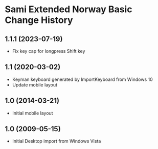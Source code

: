 Sami Extended Norway Basic Change History
====================

1.1.1 (2023-07-19)
------------------
* Fix key cap for longpress Shift key

1.1 (2020-03-02)
----------------
* Keyman keyboard generated by ImportKeyboard from Windows 10
* Update mobile layout

1.0 (2014-03-21)
----------------
* Initial mobile layout

1.0 (2009-05-15)
----------------------
* Initial Desktop import from Windows Vista


